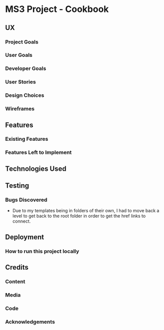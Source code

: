 # MS3 Project - Cookbook 
## UX
### Project Goals
### User Goals
### Developer Goals
### User Stories
### Design Choices 
### Wireframes

## Features
### Existing Features 
### Features Left to Implement 

## Technologies Used

## Testing 
### Bugs Discovered 
* Due to my templates being in folders of their own, I had to move back a level to get back to the root folder in order to get the href links to connect.

## Deployment 
### How to run this project locally

## Credits
### Content
### Media
### Code
### Acknowledgements
